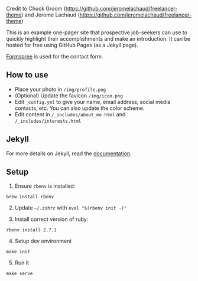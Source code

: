 Credit to Chuck Groom (https://github.com/jeromelachaud/freelancer-theme) and Jerome Lachaud (https://github.com/jeromelachaud/freelancer-theme)

This is an example one-pager site that prospective job-seekers can use to quickly
highlight their accomplishments and make an introduction. It can be hosted for free using
GitHub Pages (as a Jekyll page).

[Formspree](http://formspree.io/) is used for the contact form.

## How to use

 - Place your photo in `/img/profile.png`
 - (Optional) Update the favicon `/img/icon.png`
 - Edit `_config.yml` to give your name, email address, social media contacts, etc. You can also update the color scheme.
 - Edit content in `/_includes/about_me.html` and `/_includes/interests.html`

## Jekyll

For more details on Jekyll, read the [documentation](http://jekyllrb.com/).

## Setup

1. Ensure `rbenv` is installed:

```
brew install rbenv
```

2. Update `~/.zshrc` with `eval "$(rbenv init -)"`

3. Install correct version of ruby:

```
rbenv install 2.7.1
```

4. Setup dev environment

```
make init
```

5. Run it

```
make serve
```